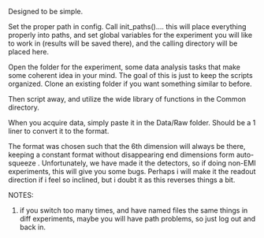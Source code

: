 Designed to be simple. 

Set the proper path in config. 
Call init_paths().... this will place everything properly into paths, 
and set global variables for the experiment you will like to work in (results will be saved there), and the calling directory will be placed here. 

Open the folder for the experiment, some data analysis tasks that make some coherent idea in your mind. 
The goal of this is just to keep the scripts organized. Clone an existing folder if you want something similar to before. 

Then script away, and utilize the wide library of functions in the Common directory. 

When you acquire data, simply paste it in the Data/Raw folder. 
Should be a 1 liner to convert it to the format. 

The format was chosen such that the 6th dimension will always be there, keeping a constant format without disappearing end dimensions form auto-squeeze .
Unfortunately, we have made it the detectors, so if doing non-EMI experiments, this will give you some bugs. 
Perhaps i will make it the readout direction if i feel so inclined, but i doubt it as this reverses things a bit. 



NOTES:
1. if you switch too many times, and have named files the same things in diff experiments,
    maybe you will have path problems, so just log out and back in. 